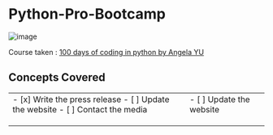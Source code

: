 # Python-Pro-Bootcamp

![image](https://user-images.githubusercontent.com/120945994/225547289-e1376db9-24d8-4b59-98c3-6ce118fb4417.png)

Course taken : [100 days of coding in python by Angela YU]()

## Concepts Covered
 <table>
    <tr>
      <td>- [x] Write the press release
- [ ] Update the website
- [ ] Contact the media</td>
      <td>- [ ] Update the website</td>
      <td></td>
    </tr>
     <tr>
      <td></td>
      <td></td>
      <td></td>
    </tr>
     <tr>
      <td></td>
      <td></td>
      <td></td>
    </tr>
     <tr>
      <td></td>
      <td></td>
      <td></td>
    </tr>
  </table>

